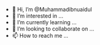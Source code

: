 - 👋 Hi, I’m @Muhammadibnuaidul
- 👀 I’m interested in ...
- 🌱 I’m currently learning ...
- 💞️ I’m looking to collaborate on ...
- 📫 How to reach me ...

<!---
Muhammadibnuaidul/Muhammadibnuaidul is a ✨ special ✨ repository because its `README.md` (this file) appears on your GitHub profile.
You can click the Preview link to take a look at your changes.
--->
